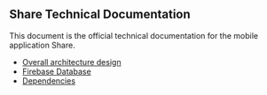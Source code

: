 ## Share Technical Documentation

This document is the official technical documentation for the mobile application Share.

-   [Overall architecture design](./architecture.md)
-   [Firebase Database](./firebase.md)
-   [Dependencies](./dependencies.md)

